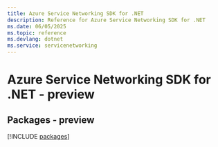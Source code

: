 ```yaml
---
title: Azure Service Networking SDK for .NET
description: Reference for Azure Service Networking SDK for .NET
ms.date: 06/05/2025
ms.topic: reference
ms.devlang: dotnet
ms.service: servicenetworking
---
```

# Azure Service Networking SDK for .NET - preview
## Packages - preview
[!INCLUDE [packages](service-networking-index.md)]
